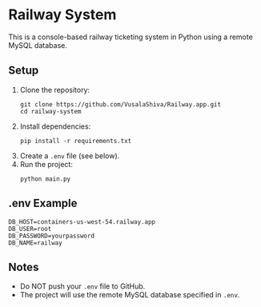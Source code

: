 # Railway System

This is a console-based railway ticketing system in Python using a remote MySQL database.

## Setup

1. Clone the repository:
   ```
   git clone https://github.com/VusalaShiva/Railway.app.git
   cd railway-system
   ```
2. Install dependencies:
   ```
   pip install -r requirements.txt
   ```
3. Create a `.env` file (see below).
4. Run the project:
   ```
   python main.py
   ```

## .env Example
```
DB_HOST=containers-us-west-54.railway.app
DB_USER=root
DB_PASSWORD=yourpassword
DB_NAME=railway
```

## Notes
- Do NOT push your `.env` file to GitHub.
- The project will use the remote MySQL database specified in `.env`.

